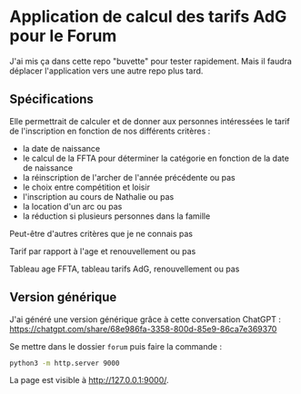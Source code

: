 # Application de calcul des tarifs AdG pour le Forum

J'ai mis ça dans cette repo "buvette" pour tester rapidement.
Mais il faudra déplacer l'application vers une autre repo
plus tard.

## Spécifications

Elle permettrait de calculer et de donner aux personnes intéressées le tarif
de l'inscription en fonction de nos différents critères :

- la date de naissance
- le calcul de la FFTA pour déterminer la catégorie en fonction de la date de naissance
- la réinscription de l'archer de l'année précédente ou pas
- le choix entre compétition et loisir
- l'inscription au cours de Nathalie ou pas
- la location d'un arc ou pas
- la réduction si plusieurs personnes dans la famille

Peut-être d'autres critères que je ne connais pas



Tarif par rapport à l'age et renouvellement ou pas

Tableau age FFTA, tableau tarifs AdG, renouvellement ou pas



## Version générique

J'ai généré une version générique grâce à cette conversation ChatGPT :
https://chatgpt.com/share/68e986fa-3358-800d-85e9-86ca7e369370

Se mettre dans le dossier `forum` puis faire la commande :
```bash
python3 -m http.server 9000
```

La page est visible à http://127.0.0.1:9000/.
